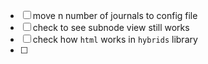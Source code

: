 - [ ] move n number of journals to config file
- [ ] check to see subnode view still works
- [ ] check how `html` works in `hybrids` library
- [ ] 


